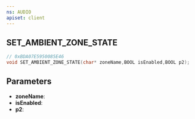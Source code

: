 ```yaml
---
ns: AUDIO
apiset: client
---
```

## SET_AMBIENT_ZONE_STATE

```c
// 0xBDA07E5950085E46
void SET_AMBIENT_ZONE_STATE(char* zoneName,BOOL isEnabled,BOOL p2);
```


## Parameters
* **zoneName**:
* **isEnabled**:
* **p2**: